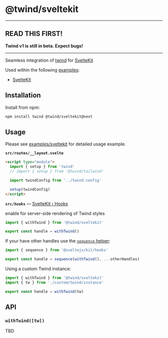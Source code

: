 # @twind/sveltekit

---

## READ THIS FIRST!

**Twind v1 is still in beta. Expect bugs!**

---

Seamless integration of [twind](https://www.npmjs.com/package/twind) for [SvelteKit](https://kit.svelte.dev)

Used within the following [examples](https://github.com/tw-in-js/twind/tree/next/examples):

- [SvelteKit](https://github.com/tw-in-js/twind/tree/next/examples/sveltekit)

## Installation

Install from npm:

```sh
npm install twind @twind/sveltekit@next
```

## Usage

Please see [examples/sveltekit](https://github.com/tw-in-js/twind/tree/next/examples/sveltekit) for detailed usage example.

**`src/routes/__layout.svelte`**

```html
<script type="module">
  import { setup } from 'twind'
  // import { setup } from '@twind/tailwind'

  import twindConfig from '../twind.config'

  setup(twindConfig)
</script>
```

**`src/hooks`** — [SvelteKit › Hooks](https://kit.svelte.dev/docs#hooks)

enable for server-side rendering of Twind styles

```js
import { withTwind } from '@twind/sveltekit'

export const handle = withTwind()
```

If your have other handles use the [`sequence` helper](https://kit.svelte.dev/docs#modules-sveltejs-kit-hooks):

```js
import { sequence } from '@sveltejs/kit/hooks'

export const handle = sequence(withTwind(), ...otherHandles)
```

Using a custom Twind instance:

```js
import { withTwind } from '@twind/sveltekit'
import { tw } from './custom/twind/instance'

export const handle = withTwind(tw)
```

## API

### `withTwind([tw])`

TBD
